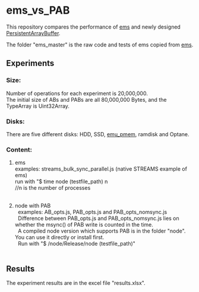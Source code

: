 # ems_vs_PAB

This repository compares the performance of [ems](https://www.npmjs.com/package/ems) and newly designed [PersistentArrayBuffer](https://github.com/how759/quicklake-js/blob/master/src/pab_doc.md).

The folder "ems_master" is the raw code and tests of ems copied from  [ems](https://github.com/SyntheticSemantics/ems).

## Experiments

### Size:
  Number of operations for each experiment is 20,000,000. <br>
  The initial size of ABs and PABs are all 80,000,000 Bytes, and the TypeArray is Uint32Array.
	
### Disks:
  There are five different disks: HDD, SSD, [emu_pmem](http://pmem.io/2016/02/22/pm-emulation.html), ramdisk and Optane.

### Content:
1. ems <br>
 examples: streams_bulk_sync_parallel.js (native STREAMS example of ems) <br>
 run with "$ time node (testfile_path) n  <br> 
 //n is the number of processes <br>  

2. node with PAB <br>  
 examples: AB_opts.js, PAB_opts.js and PAB_opts_nomsync.js <br>  
 Difference between PAB_opts.js and PAB_opts_nomsync.js lies on whether the msync() of PAB write is counted in the time. <br>  
 A compiled node version which supports PAB is in the folder "node". You can use it directly or install first. <br>  
 Run with "$ /node/Release/node (testfile_path)" <br>  

## Results
The experiment results are in the excel file "results.xlsx".
